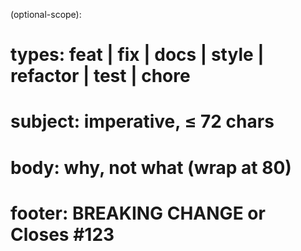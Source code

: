 <type>(optional-scope): <subject>
# types: feat | fix | docs | style | refactor | test | chore
# subject: imperative, ≤ 72 chars
# body: why, not what (wrap at 80)
# footer: BREAKING CHANGE or Closes #123
